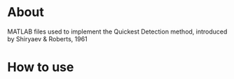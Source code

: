 # About

MATLAB files used to implement the Quickest Detection method, introduced by Shiryaev & Roberts, 1961

# How to use

